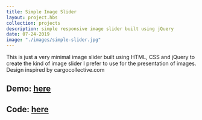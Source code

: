 ```yaml
---
title: Simple Image Slider
layout: project.hbs
collection: projects
description: simple responsive image slider built using jQuery
date: 07-24-2019
image: "./images/simple-slider.jpg"
---
```

This is just a very minimal image slider built using HTML, CSS and jQuery to create the kind of image slider I prefer to use for the presentation of images. Design inspired by cargocollective.com  

## Demo: [here](https://agitated-hermann-1a868f.netlify.com/)

## Code: [here](https://github.com/nahalstead/simple-jquery-slider)


